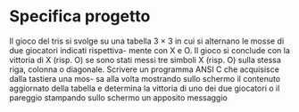 # Specifica progetto 
Il gioco del tris si svolge su una tabella 3 × 3 in cui si alternano le mosse di due giocatori indicati rispettiva-
mente con X e O. Il gioco si conclude con la vittoria di X (risp. O) se sono stati messi tre simboli X (risp. O)
sulla stessa riga, colonna o diagonale. Scrivere un programma ANSI C che acquisisce dalla tastiera una mos-
sa alla volta mostrando sullo schermo il contenuto aggiornato della tabella e determina la vittoria di uno dei
due giocatori o il pareggio stampando sullo schermo un apposito messaggio
